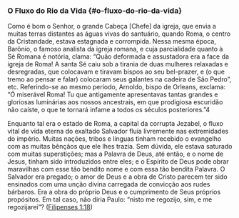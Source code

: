 ### O Fluxo do Rio da Vida {#o-fluxo-do-rio-da-vida}

Como é bom o Senhor, o grande Cabeça [Chefe] da igreja, que envia a muitas terras distantes as águas vivas do santuário, quando Roma, o centro da Cristandade, estava estagnada e corrompida. Nessa mesma época, Barônio, o famoso analista da igreja romana, e cuja parcialidade quanto à Sé Romana é notória, clama: “Quão deformada e assustadora era a face da igreja de Roma! A santa Sé caiu sob a tirania de duas mulheres relaxadas e desregradas, que colocavam e tiravam bispos ao seu bel-prazer, e (o que tremo ao pensar e falar) colocaram seus galantes na cadeira de São Pedro”, etc. Referindo-se ao mesmo período, Arnoldo, bispo de Orleans, exclama: “Ó miserável Roma! Tu que antigamente apresentavas tantas grandes e gloriosas luminárias aos nossos ancestrais, em que prodigiosa escuridão não caíste, o que te tornará infame a todos os séculos posteriores.”4

Enquanto tal era o estado de Roma, a capital da corrupta Jezabel, o fluxo vital de vida eterna do exaltado Salvador fluía livremente nas extremidades do império. Muitas nações, tribos e línguas tinham recebido o evangelho com as muitas bênçãos que ele lhes trazia. Sem dúvida, ele estava saturado com muitas superstições; mas a Palavra de Deus, até então, e o nome de Jesus, tinham sido introduzidos entre eles; e o Espírito de Deus pode obrar maravilhas com esse tão bendito nome e com essa tão bendita Palavra. O Salvador era pregado; o amor de Deus e a obra de Cristo parecem ter sido ensinados com uma unção divina carregada de convicção aos rudes bárbaros. Era a obra do próprio Deus e o cumprimento de Seus próprios propósitos. Em tal caso, não diria Paulo: “nisto me regozijo, sim, e me regozijarei”? ([Filipenses 1:18](http://bibliaonline.com.br/acf/fp/1/18))